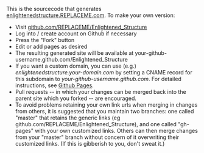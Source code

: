 This is the sourcecode that generates [enlightenedstructure.REPLACEME.com][]. To make your own
version:

* Visit [github.com/REPLACEME/Enlightened_Structure][]
* Log into / create account on Github if necessary
* Press the "Fork" button
* Edit or add pages as desired
* The resulting generated site will be available at your-github-username.github.com/Enlightened_Structure
* If you want a custom domain, you can use (e.g.) _enlightenedstructure.your-domain.com_ by setting
  a CNAME record for this subdomain to _your-github-username.github.com_.  For detailed
  instructions, see [Github Pages].
* Pull requests -- in which your changes can be merged back into the parent site which you forked --
  are encouraged.
* To avoid problems retaining your own link urls when merging in changes from others, it is
  suggested that you maintain two branches: one called "master" that retains the generic links (eg
  github.com/REPLACEME/Enlightened_Structure), and one called "gh-pages" with your own customized
  links. Others can then merge changes from your "master" branch without concern of it overwriting
  their customized links. (If this is gibberish to you, don't sweat it.)



[enlightenedstructure.REPLACEME.com]: http://enlightenedstructure.REPLACEME.com/
[github.com/REPLACEME/Enlightened_Structure]: https://github.com/REPLACEME/Enlightened_Structure
[Github Pages]: http://pages.github.com/
